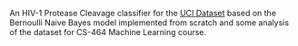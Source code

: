 An HIV-1 Protease Cleavage classifier for the [UCI Dataset](https://archive.ics.uci.edu/ml/datasets/HIV-1+protease+cleavage#) based on the Bernoulli Naive Bayes model implemented from scratch and some analysis of the dataset for CS-464 Machine Learning course.
